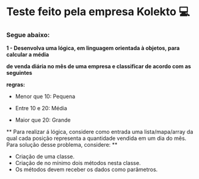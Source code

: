 # Teste feito pela empresa Kolekto :computer:

### Segue abaixo:



**1 - Desenvolva uma lógica, em linguagem orientada à objetos, para calcular a média**

**de venda diária no mês de uma empresa e classificar de acordo com as seguintes**

**regras:**

- Menor que 10: Pequena

- Entre 10 e 20: Média

- Maior que 20: Grande

** Para realizar á lógica, considere como entrada uma lista/mapa/array da qual cada posição representa a quantidade vendida em um dia do mês. Para solução desse problema, considere: **

- Criação de uma classe.
- Criação de no mínimo dois métodos nesta classe.
- Os métodos devem receber os dados como parâmetros.





